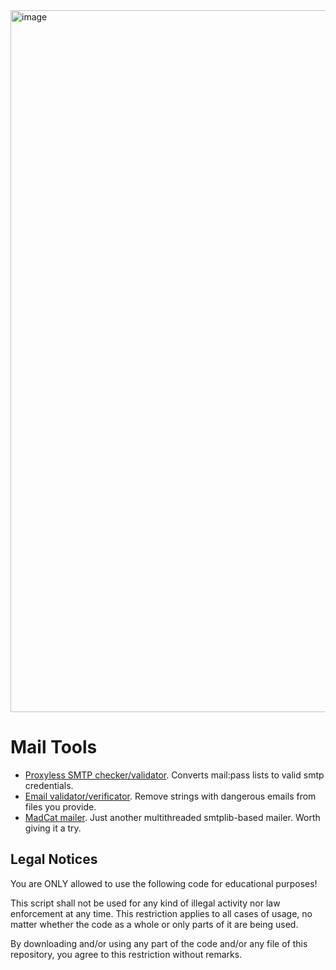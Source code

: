 <img width="1123" alt="image" src="https://user-images.githubusercontent.com/1212294/193939091-f4e6fe21-3191-4b8f-a523-59a77cd28e29.png">

# Mail Tools
- [Proxyless SMTP checker/validator](https://github.com/aels/mailtools/tree/main/smtp-checker). Converts mail:pass lists to valid smtp credentials.
- [Email validator/verificator](https://github.com/aels/mailtools/tree/main/remove-dangerous-emails). Remove strings with dangerous emails from files you provide.
- [MadCat mailer](https://github.com/aels/mailtools/tree/main/mass-mailer). Just another multithreaded smtplib-based mailer. Worth giving it a try.
## Legal Notices
You are ONLY allowed to use the following code for educational purposes!

This script shall not be used for any kind of illegal activity nor law enforcement at any time. This restriction applies to all cases of usage, no matter whether the code as a whole or only parts of it are being used.

By downloading and/or using any part of the code and/or any file of this repository, you agree to this restriction without remarks.
